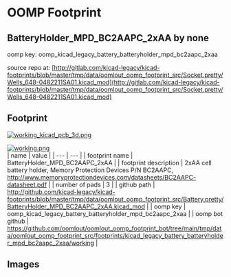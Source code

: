 # OOMP Footprint  
## BatteryHolder_MPD_BC2AAPC_2xAA  by none  
  
oomp key: oomp_kicad_legacy_battery_batteryholder_mpd_bc2aapc_2xaa  
  
source repo at: [http://gitlab.com/kicad-legacy/kicad-footprints/blob/master/tmp/data/oomlout_oomp_footprint_src/Socket.pretty/Wells_648-0482211SA01.kicad_mod](http://gitlab.com/kicad-legacy/kicad-footprints/blob/master/tmp/data/oomlout_oomp_footprint_src/Socket.pretty/Wells_648-0482211SA01.kicad_mod)  
## Footprint  
  
[![working_kicad_pcb_3d.png](working_kicad_pcb_3d_600.png)](working_kicad_pcb_3d.png)  
  
[![working.png](working_600.png)](working.png)  
| name | value | 
| --- | --- | 
| footprint name | BatteryHolder_MPD_BC2AAPC_2xAA | 
| footprint description | 2xAA cell battery holder, Memory Protection Devices P/N BC2AAPC, http://www.memoryprotectiondevices.com/datasheets/BC2AAPC-datasheet.pdf | 
| number of pads | 3 | 
| github path | http://github.com/kicad-legacy/kicad-footprints/blob/master/tmp/data/oomlout_oomp_footprint_src/Battery.pretty/BatteryHolder_MPD_BC2AAPC_2xAA.kicad_mod | 
| oomp key | oomp_kicad_legacy_battery_batteryholder_mpd_bc2aapc_2xaa | 
| oomp bot github | https://github.com/oomlout/oomlout_oomp_footprint_bot/tree/main/tmp/data/oomlout_oomp_footprint_src/footprints/kicad_legacy_battery_batteryholder_mpd_bc2aapc_2xaa/working | 
## Images  
